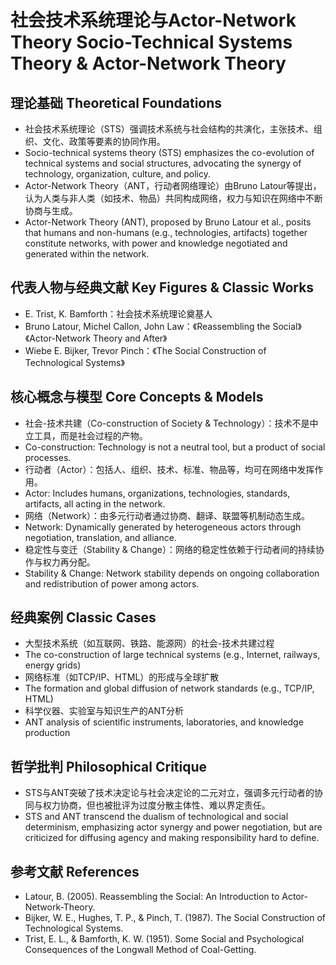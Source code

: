 # 社会技术系统理论与Actor-Network Theory Socio-Technical Systems Theory & Actor-Network Theory

## 理论基础 Theoretical Foundations

- 社会技术系统理论（STS）强调技术系统与社会结构的共演化，主张技术、组织、文化、政策等要素的协同作用。
- Socio-technical systems theory (STS) emphasizes the co-evolution of technical systems and social structures, advocating the synergy of technology, organization, culture, and policy.
- Actor-Network Theory（ANT，行动者网络理论）由Bruno Latour等提出，认为人类与非人类（如技术、物品）共同构成网络，权力与知识在网络中不断协商与生成。
- Actor-Network Theory (ANT), proposed by Bruno Latour et al., posits that humans and non-humans (e.g., technologies, artifacts) together constitute networks, with power and knowledge negotiated and generated within the network.

## 代表人物与经典文献 Key Figures & Classic Works

- E. Trist, K. Bamforth：社会技术系统理论奠基人
- Bruno Latour, Michel Callon, John Law：《Reassembling the Social》《Actor-Network Theory and After》
- Wiebe E. Bijker, Trevor Pinch：《The Social Construction of Technological Systems》

## 核心概念与模型 Core Concepts & Models

- 社会-技术共建（Co-construction of Society & Technology）：技术不是中立工具，而是社会过程的产物。
- Co-construction: Technology is not a neutral tool, but a product of social processes.
- 行动者（Actor）：包括人、组织、技术、标准、物品等，均可在网络中发挥作用。
- Actor: Includes humans, organizations, technologies, standards, artifacts, all acting in the network.
- 网络（Network）：由多元行动者通过协商、翻译、联盟等机制动态生成。
- Network: Dynamically generated by heterogeneous actors through negotiation, translation, and alliance.
- 稳定性与变迁（Stability & Change）：网络的稳定性依赖于行动者间的持续协作与权力再分配。
- Stability & Change: Network stability depends on ongoing collaboration and redistribution of power among actors.

## 经典案例 Classic Cases

- 大型技术系统（如互联网、铁路、能源网）的社会-技术共建过程
- The co-construction of large technical systems (e.g., Internet, railways, energy grids)
- 网络标准（如TCP/IP、HTML）的形成与全球扩散
- The formation and global diffusion of network standards (e.g., TCP/IP, HTML)
- 科学仪器、实验室与知识生产的ANT分析
- ANT analysis of scientific instruments, laboratories, and knowledge production

## 哲学批判 Philosophical Critique

- STS与ANT突破了技术决定论与社会决定论的二元对立，强调多元行动者的协同与权力协商，但也被批评为过度分散主体性、难以界定责任。
- STS and ANT transcend the dualism of technological and social determinism, emphasizing actor synergy and power negotiation, but are criticized for diffusing agency and making responsibility hard to define.

## 参考文献 References

- Latour, B. (2005). Reassembling the Social: An Introduction to Actor-Network-Theory.
- Bijker, W. E., Hughes, T. P., & Pinch, T. (1987). The Social Construction of Technological Systems.
- Trist, E. L., & Bamforth, K. W. (1951). Some Social and Psychological Consequences of the Longwall Method of Coal-Getting.
